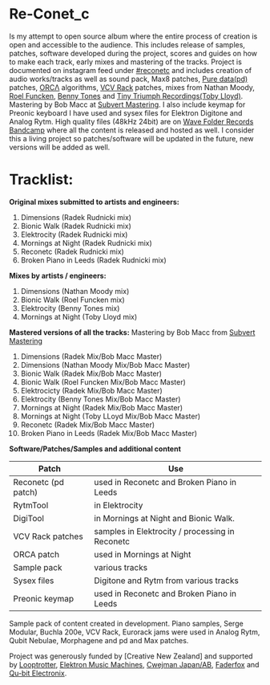 # Re-Conet_c
Is my attempt to open source album where the entire process of creation is open and accessible to the audience. This includes release of samples, patches, software developed during the project, scores and guides on how to make each track, early mixes and mastering of the tracks. 
Project is documented on instagram feed under [#reconetc](https://www.instagram.com/explore/tags/reconetc/) and includes creation of audio works/tracks as well as sound pack, Max8 patches, [Pure data(pd)](https://github.com/pure-data/pure-data) patches, [ORCΛ](https://github.com/hundredrabbits/Orca) algorithms, [VCV Rack](https://github.com/VCVRack/Rack) patches, mixes from Nathan Moody, [Roel Funcken](https://roelfuncken.bandcamp.com/), [Benny Tones](https://omw.co.nz/about/) and [Tiny Triumph Recordings(Toby Lloyd)](https://www.tinytriumphrecordings.com/). Mastering by Bob Macc at [Subvert Mastering](http://www.scmastering.com/). 
I also include keymap for Preonic keyboard I have used and sysex files for Elektron Digitone and Analog Rytm. 
High quality files (48kHz 24bit) are on [Wave Folder Records Bandcamp](https://wavefolder.bandcamp.com/album/re-conet-c) where all the content is released and hosted as well. 
I consider this a living project so patches/software will be updated in the future, new versions will be added as well. 

# Tracklist:

**Original mixes submitted to artists and engineers:**

1. Dimensions (Radek Rudnicki mix)
2. Bionic Walk (Radek Rudnicki mix)
3. Elektrocity (Radek Rudnicki mix)
4. Mornings at Night (Radek Rudnicki mix)
5. Reconetc (Radek Rudnicki mix)
6. Broken Piano in Leeds (Radek Rudnicki mix)

**Mixes by artists / engineers:**

1. Dimensions (Nathan Moody mix)
2. Bionic Walk (Roel Funcken mix)
3. Elektrocity (Benny Tones mix)
4. Mornings at Night (Toby Lloyd mix)

**Mastered versions of all the tracks:**
Mastering by Bob Macc from [Subvert Mastering](http://www.scmastering.com/)

1. Dimensions (Radek Mix/Bob Macc Master)
2. Dimensions (Nathan Moody Mix/Bob Macc Master)
3. Bionic Walk (Radek Mix/Bob Macc Master)
4. Bionic Walk (Roel Funcken Mix/Bob Macc Master)
5. Elektrocicty (Radek Mix/Bob Macc Master)
6. Elektrocity (Benny Tones Mix/Bob Macc Master)
7. Mornings at Night (Radek Mix/Bob Macc Master)
8. Mornings at Night (Toby LLoyd Mix/Bob Macc Master)
9. Reconetc (Radek Mix/Bob Macc Master)
10. Broken Piano in Leeds (Radek Mix/Bob Macc Master) 


**Software/Patches/Samples and additional content**

Patch  | Use
------------- | -------------
Reconetc (pd patch)|used in Reconetc and Broken Piano in Leeds
RytmTool | in Elektrocity
DigiTool | in Mornings at Night and Bionic Walk.
VCV Rack patches| samples in Elektrocity / processing in Reconetc
ORCA patch| used in Mornings at Night
Sample pack| various tracks
Sysex files| Digitone and Rytm from various tracks
Preonic keymap|used in Reconetc and Broken Piano in Leeds
 
Sample pack of content created in development. Piano samples, Serge Modular, Buchla 200e, VCV Rack, Eurorack jams were used in Analog Rytm, Qubit Nebulae, Morphagene and pd and Max patches.

Project was generously funded by [Creative New Zealand] and supported by [Looptrotter](http://looptrotter.com/), [Elektron Music Machines](https://www.elektron.se/), [Cwejman Japan/AB](http://cwejman.jp/), [Faderfox](http://www.faderfox.de/) and [Qu-bit Electronix](https://www.qubitelectronix.com/).

